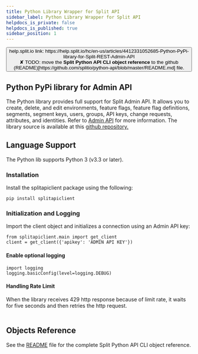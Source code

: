 ```yaml
---
title: Python Library Wrapper for Split API
sidebar_label: Python Library Wrapper for Split API
helpdocs_is_private: false
helpdocs_is_published: true
sidebar_position: 1
---
```


<p>
  <button style={{borderRadius:'8px', border:'1px', fontFamily:'Courier New', fontWeight:'800', textAlign:'left'}}> help.split.io link: https://help.split.io/hc/en-us/articles/4412331052685-Python-PyPi-library-for-Split-REST-Admin-API <br /> ✘ TODO: move the <b>Split Python API CLI object reference</b> to the github (README)[https://github.com/splitio/python-api/blob/master/README.md] file. </button>
</p>

## Python PyPi library for Admin API

The Python library provides full support for Split Admin API. It allows you to create, delete, and edit environments, feature flags, feature flag definitions, segments, segment keys, users, groups, API keys, change requests, attributes, and identities. Refer to [Admin API](https://docs.split.io/reference/introduction) for more information. The library source is available at this [github repository.](https://github.com/splitio/python-api)

## Language Support

The Python lib supports Python 3 (v3.3 or later).

### Installation

Install the splitapiclient package using the following:

```
pip install splitapiclient
```

### Initialization and Logging

Import the client object and initializes a connection using an Admin API key:

```
from splitapiclient.main import get_client  
client = get_client({'apikey': 'ADMIN API KEY'})
```

#### Enable optional logging

```
import logging  
logging.basicConfig(level=logging.DEBUG)
```

#### Handling Rate Limit

When the library receives 429 http response because of limit rate, it waits for five seconds and then retries the http request.  
   
## Objects Reference

See the [README](https://github.com/splitio/python-api/blob/master/README.md) file for the complete Split Python API CLI object reference.